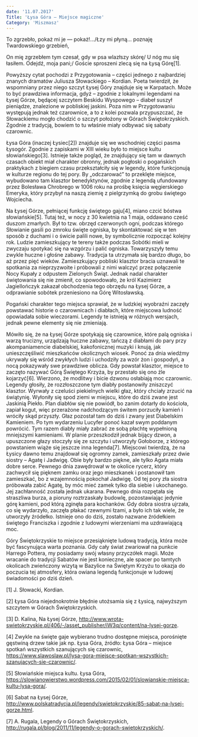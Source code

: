 ```yaml
---
date: '11.07.2017'
Title: 'Łysa Góra – Miejsce magiczne'
Category: 'Miszmasz'
---
```


To zgrzebło, pokaż mi je — pokaż!…/Łzy mi płyną… poznaję Twardowskiego grzebień,

On mię zgrzebłem tym czesał, gdy w psa wlazłszy skórę/ U nóg mu się łasiłem. Odejdź, moja pani;/ Goście sproszeni zlecą się na Łysą Górę[1].

Powyższy cytat pochodzi z Przygotowania – części jednego z najbardziej znanych dramatów Juliusza Słowackiego – Kordian. Poeta twierdził, że wspomniany przez niego szczyt Łysej Góry znajduje się w Karpatach. Może to być prawdziwa informacja, gdyż – zgodnie z lokalnymi legendami na Łysej Górze, będącej szczytem Beskidu Wyspowego – diabeł suszył pieniądze, znalezione w pobliskiej jaskini. Poza nim w Przygotowaniu występują jednak też czarownice, a to z kolei pozwala przypuszczać, że Słowackiemu mogło chodzić o szczyt położony w Górach Świętokrzyskich. Zgodnie z tradycją, bowiem to tu właśnie miały odbywać się sabaty czarownic.

Łysa Góra (inaczej Łysiec[2]) znajduje się we wschodniej części pasma Łysogór. Zgodnie z zapiskami w XIII wieku było to miejsce kultu słowiańskiego[3]. Istnieje także pogląd, że znajdujący się tam w dawnych czasach obiekt miał charakter obronny, jednak pogłoski o pogańskich praktykach z biegiem czasu przekształciły się w legendy, które funkcjonują w kulturze regionu do tej pory. By „odczarować” to przeklęte miejsce, wybudowano tam klasztor benedyktynów, zgodnie z legendą ufundowany przez Bolesława Chrobrego w 1006 roku na prośbę księcia węgierskiego Emeryka, który przybył na naszą ziemię z pielgrzymką do grobu świętego Wojciecha.

Na Łysej Górze, pełniącej funkcję świętego gaju[4], miano czcić bóstwa słowiańskie[5]. Tutaj też, w nocy z 30 kwietnia na 1 maja, oddawano cześć duszom zmarłych. Był to tzw. obrzęd czerwonych ogni, podczas którego Słowianie gasili po zmroku święte ogniska, by skontaktować się w ten sposób z duchami i o świcie palili nowe, by symbolicznie rozpocząć kolejny rok. Ludzie zamieszkujący te tereny także podczas Sobótki mieli w zwyczaju spotykać się na wzgórzu i palić ogniska. Towarzyszyły temu zwykle huczne i głośne zabawy. Tradycja ta utrzymała się bardzo długo, bo aż przez pięć wieków. Zamieszkujący pobliski klasztor bracia uznawali te spotkania za nieprzyzwoite i próbowali z nimi walczyć przez połączenie Nocy Kupały z odpustem Zielonych Świąt. Jednak nadal charakter świętowania się nie zmienił, co spowodowało, że król Kazimierz Jagiellończyk zakazał obchodzenia tego obrzędu na Łysej Górze, a odprawianie sobótek przeniesiono na Górę Witosławską.

Pogański charakter tego miejsca sprawiał, że w ludzkiej wyobraźni zaczęły powstawać historie o czarownicach i diabłach, które miejscowa ludność opowiadała sobie wieczorami. Legendy te istnieją w różnych wersjach, jednak pewne elementy się nie zmieniają.

Mówiło się, że na Łysej Górze spotykają się czarownice, które palą ogniska i warzą trucizny, urządzają huczne zabawy, tańczą z diabłami do pary przy akompaniamencie diabelskiej, kakofonicznej muzyki i knują, jak unieszczęśliwić mieszkańców okolicznych wiosek. Ponoć za dnia wiedźmy ukrywały się wśród zwykłych ludzi i uchodziły za wzór żon i gospodyń, a nocą pokazywały swe prawdziwe oblicza. Gdy powstał klasztor, miejsce to zaczęto nazywać Górą Świętego Krzyża, by przestało się ono źle kojarzyć[6]. Wierzono, że modlitwy i bicie dzwonu osłabiają moc czarownic. Legendy głosiły, że rozzłoszczone tym diabły postanowiły zniszczyć klasztor. Wyrwały z czeluści piekielnych wielki głaz, który chciały zrzucić na świątynię. Wyłoniły się spod ziemi w miejscu, które do dziś zwane jest Jaskinią Piekło. Plan diabłów się nie powiódł, bo zanim dotarły do kościoła, zapiał kogut, więc przerażone nadchodzącym świtem porzuciły kamień i wróciły skąd przyszły. Głaz pozostał tam do dziś i zwany jest Diabelskim Kamieniem. Po tym wydarzeniu Lucyfer ponoć kazał swym poddanym powrócić. Tym razem diabły miały zabrać ze sobą płachtę wypełnioną mniejszymi kamieniami. W planie przeszkodził jednak bijący dzwon, a upuszczone głazy stoczyły się ze szczytu i utworzyły Gołoborze, z którego powstaniem wiąże się jeszcze inna legenda[7]. Miejscowi twierdzą, że na Łysicy dawno temu znajdował się ogromny zamek, zamieszkały przez dwie siostry – Agatę i Jadwigę. Obie były bardzo piękne, ale tylko Agata miała dobre serce. Pewnego dnia zawędrował w te okolice rycerz, który zachwycił się pięknem zamku oraz jego mieszkanek i postanowił tam zamieszkać, bo z wzajemnością pokochał Jadwigę. Od tej pory zła siostra próbowała zabić Agatę, by móc mieć zamek tylko dla siebie i ukochanego. Jej zachłanność została jednak ukarana. Pewnego dnia rozpętała się straszliwa burza, a pioruny roztrzaskały budowlę, pozostawiając jedynie górę kamieni, pod którą zginęła para kochanków. Gdy dobra siostra ujrzała, co się wydarzyło, zaczęła płakać rzewnymi łzami, a było ich tak wiele, że utworzyły źródełko. Istnieje ono do dziś, zostało nazwane źródełkiem świętego Franciszka i zgodnie z ludowymi wierzeniami ma uzdrawiającą moc.

Góry Świętokrzyskie to miejsce przesiąknięte ludową tradycją, która może być fascynująca warta poznania. Gdy cały świat zwariował na punkcie Harrego Pottera, my posiadamy swój własny przyczółek magii. Może wracanie do tradycji Sabatów nie jest konieczne, ale spacer po tamtych okolicach zwieńczony wizytą w Bazylice na Świętym Krzyżu to okazja do poczucia tej atmosfery, która owiana legendą funkcjonuje w ludowej świadomości po dziś dzień.

[1] J. Słowacki, Kordian.

[2] Łysa Góra niejednokrotnie błędnie utożsamia się z Łysicą, najwyższym szczytem w Górach Świętokrzyskich.

[3] D. Kalina, Na Łysej Górze, http://www.wrota-swietokrzyskie.pl/406/-/asset_publisher/iW3q/content/na-lysej-gorze.

[4] Zwykle na święte gaje wybierano trudno dostępne miejsca, porośnięte gęstwiną drzew takie jak np. Łysa Góra, źródło: Łysa Góra – miejsce spotkań wszystkich szanujących się czarownic, https://www.slawoslaw.pl/lysa-gora-miejsce-spotkan-wszystkich-szanujacych-sie-czarownic/.

[5] Słowiańskie miejsca kultu. Łysa Góra, https://slowianowierstwo.wordpress.com/2015/02/01/slowianskie-miejsca-kultu-lysa-gora/.

[6] Sabat na Łysej Górze, http://www.polskatradycja.pl/legendy/swietokrzyskie/85-sabat-na-lysej-gorze.html.

[7] A. Rugala, Legendy o Górach Świętokrzyskich, http://rugala.pl/blog/2011/11/legendy-o-gorach-swietokrzyskich/.
